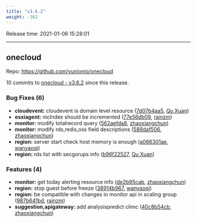 ```yaml
---
title: "v3.6.2"
weight: -362
---
```


Release time: 2021-01-06 15:28:01

---
## onecloud

Repo: https://github.com/yunionio/onecloud

10 commits to [onecloud - v3.6.2] since this release.

### Bug Fixes (6)
- **cloudevent:** cloudevent is domain level resource ([7d07b4aa5](https://github.com/yunionio/onecloud/commit/7d07b4aa5fe76add0c9b2c16e2b7c07ad054d063), [Qu Xuan](mailto:quxuan@yunionyun.com))
- **esxiagent:** nicIndex should be incremented ([77e56db09](https://github.com/yunionio/onecloud/commit/77e56db0958823caca7c82e44e453959dd910ef3), [rainzm](mailto:mjoycarry@gmail.com))
- **monitor:** modify totalrecord query ([562aefda8](https://github.com/yunionio/onecloud/commit/562aefda85a9af89853e11f62c551d9d11bcdb94), [zhaoxiangchun](mailto:1422928955@qq.com))
- **monitor:** modify rds,redis,oss field descriptions ([589daf506](https://github.com/yunionio/onecloud/commit/589daf5063df58e74b0a0bfd52adb4907a394233), [zhaoxiangchun](mailto:1422928955@qq.com))
- **region:** server start check host memory is enough ([a066301ae](https://github.com/yunionio/onecloud/commit/a066301ae2ebdf194a6167a49662f1c41bf63c71), [wanyaoqi](mailto:wanyaoqi@yunionyun.com))
- **region:** rds list with secgorups info ([b96f22527](https://github.com/yunionio/onecloud/commit/b96f225274b51ca3f9285a4230ecaa1bb9c242f0), [Qu Xuan](mailto:quxuan@yunionyun.com))

### Features (4)
- **monitor:** get today alerting resource info ([de2b95cab](https://github.com/yunionio/onecloud/commit/de2b95cab733903c9437bd8d60a016def63f5e88), [zhaoxiangchun](mailto:1422928955@qq.com))
- **region:** stop guest before freeze ([38914b967](https://github.com/yunionio/onecloud/commit/38914b967d96aba81844597299fb043cd4e1498c), [wanyaoqi](mailto:wanyaoqi@yunionyun.com))
- **region:** be compatible with changes in monitor api in scaling group ([987b641bd](https://github.com/yunionio/onecloud/commit/987b641bd0b5b5b8d8f65bfcf50fa425561f8fed), [rainzm](mailto:mjoycarry@gmail.com))
- **suggestion,apigateway:** add analysispredict climc ([40c8b54cb](https://github.com/yunionio/onecloud/commit/40c8b54cba90102c343d53fd33b77eb9e6ff340c), [zhaoxiangchun](mailto:1422928955@qq.com))

[onecloud - v3.6.2]: https://github.com/yunionio/onecloud/compare/v3.6.1...v3.6.2
